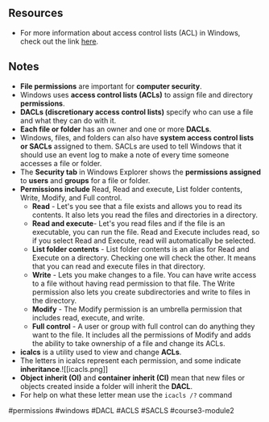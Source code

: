 
## Resources
- For more information about access control lists (ACL) in Windows, check out the link [here](https://msdn.microsoft.com/en-us/library/windows/desktop/aa374872(v=vs.85).aspx).


## Notes 

-   **File permissions** are important for **computer security**.
-   Windows uses **access control lists (ACLs)** to assign file and directory **permissions**.
-   **DACLs (discretionary access control lists)** specify who can use a file and what they can do with it.
-   **Each file or folder** has an owner and one or more **DACLs**.
-   Windows, files, and folders can also have **system access control lists or SACLs** assigned to them. SACLs are used to tell Windows that it should use an event log to make a note of every time someone accesses a file or folder.
-   The **Security tab** in Windows Explorer shows the **permissions assigned** to **users** and **groups** for a file or folder.
-   **Permissions include** Read, Read and execute, List folder contents, Write, Modify, and Full control.
	-   **Read** - Let's you see that a file exists and allows you to read its contents. It also lets you read the files and directories in a directory. 
	-  **Read and execute**- Let's you read files and if the file is an executable, you can run the file. Read and Execute includes read, so if you select Read and Execute, read will automatically be selected. 
	-   **List folder contents** - List folder contents is an alias for Read and Execute on a directory. Checking one will check the other. It means that you can read and execute files in that directory. 
	-   **Write** - Lets you make changes to a file. You can have write access to a file without having read permission to that file. The Write permission also lets you create subdirectories and write to files in the directory. 
	-  **Modify** - The Modify permission is an umbrella permission that includes read, execute, and write. 
	-   **Full control** - A user or group with full control can do anything they want to the file. It includes all the permissions of Modify and adds the ability to take ownership of a file and change its ACLs.
-   **icalcs** is a utility used to view and change **ACLs**.
-   The letters in icalcs represent each permission, and some indicate **inheritance**.![[icacls.png]]
-   **Object inherit (OI)** and **container inherit (CI)** mean that new files or objects created inside a folder will inherit the **DACL**.
-   For help on what these letter mean use the `icacls /?` command

#permissions #windows #DACL #ACLS #SACLS #course3-module2 